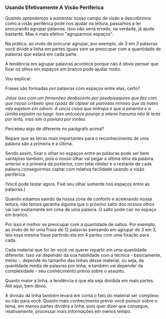 ### Usando Efetivamente A Visão Periférica

Quando aprendemos a aumentar nosso campo de visão e descobrimos como a visão periférica pode nos ajudar na leitura, passamos a ler procurando agrupar palavras. Isso não seria errado, na verdade, já ajuda bastante. Mas é mais efetivo "agruparmos espaços".

Na prática, ao invés de procurar agrupar, por exemplo, de 3 em 3 palavras você divide a linha em partes iguais sem se preocupar com a quantidade de palavras que estará em cada parte.

A tendência em agrupar palavras acontece porque não é óbvio pensar que fixar os olhos em espaços em branco pode ajudar muito.

Vou explicar.

Frases são formadas por palavras com espaços entre elas, certo?

*Jntue isso com um fmnenôeo deobscerto por psedoisaqures que faz com que nsoso crrbeéo sjea cpaaz de ctpaar as parlvaas mmseo que as lrates não eajstem em odrem. A úncia csioa que imtropa é que a pmeriira e a úimlta eejastm no luagr. Isso antcoece pourqe a mtene hanuma não lê lerta por lerta, mas sim a pavlara por irinteo.*

Percebeu algo de diferente no parágrafo acima?

Repare que as letras mais importantes para o reconhecimento de uma palavra são a primeira e a última.

Sendo assim, fixar o olhar no espaços entre as palavras pode ser bem vantajoso também, pois o nosso olhar vai pegar a última letra da palavra anterior e a primeira da posterior, com total nitidez e o restante de cada palavra conseguirmos captar com relativa facilidade usando a visão periférica.

(Você pode testar agora. Fixe seu olhar somente nos espaços entre as palavras.)

Quando estamos saindo da nossa zona de conforto e acelerando nossa leitura, não temos garantia alguma que o próximo salto dos nossos olhos vai cair exatamente em cima de uma palavra. O salto pode cair no espaço em branco.

Por isso é melhor se preocupar com a quantidade de saltos. Por exemplo, ao invés de ler uma frase de 12 palavras pensando em agrupar de 3 em 3, leia essa mesma frase partindo ela em 4 partes com uma fixação para cada.

Cada material que for ler você vai querer repartir em uma quantidade diferente. Isso vai depender da sua habilidade com a técnica - basicamente, treino -, depende do tamanho das linhas desse material, ou seja, da quantidade média de palavras por linha, e também vai depender da complexidade - seu conhecimento prévio sobre o assunto.

Quanto maior a linha, a tendência é que ela seja dividida em mais partes. Até aqui, bem óbvio. 

A divisão da linha também levará em conta o fato do material ser complexo ou não para você. Quanto mais conhecimento prévio você possuir sobre o tema, em menos partes dividirá a linha, pois quer dizer que consegue, relativamente, processar mais informações em menos tempo.
